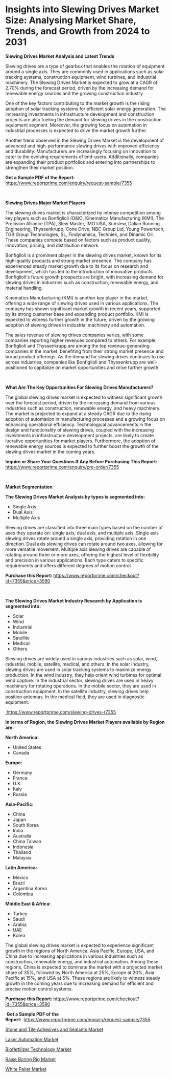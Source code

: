 <p><h1>Insights into Slewing Drives Market Size: Analysing Market Share, Trends, and Growth from 2024 to 2031</h1></p><p><strong>Slewing Drives Market Analysis and Latest Trends</strong></p>
<p><p>Slewing drives are a type of gearbox that enables the rotation of equipment around a single axis. They are commonly used in applications such as solar tracking systems, construction equipment, wind turbines, and industrial machinery. The Slewing Drives Market is expected to grow at a CAGR of 2.70% during the forecast period, driven by the increasing demand for renewable energy sources and the growing construction industry.</p><p>One of the key factors contributing to the market growth is the rising adoption of solar tracking systems for efficient solar energy generation. The increasing investments in infrastructure development and construction projects are also fueling the demand for slewing drives in the construction equipment segment. Moreover, the growing focus on automation in industrial processes is expected to drive the market growth further.</p><p>Another trend observed in the Slewing Drives Market is the development of advanced and high-performance slewing drives with improved efficiency and durability. Manufacturers are increasingly focusing on innovation to cater to the evolving requirements of end-users. Additionally, companies are expanding their product portfolios and entering into partnerships to strengthen their market position.</p></p>
<p><strong>Get a Sample PDF of the Report:&nbsp;</strong> <a href="https://www.reportprime.com/enquiry/request-sample/7355">https://www.reportprime.com/enquiry/request-sample/7355</a></p>
<p>&nbsp;</p>
<p><strong>Slewing Drives Major Market Players</strong></p>
<p><p>The slewing drives market is characterized by intense competition among key players such as Bonfiglioli (O&K), Kinematics Manufacturing (KMI), The Precision Alliance (TPA), Slew Master, IMO USA, Sunslew, Dalian Running Engineering, Thyssenkrupp, Cone Drive, NBC Group Ltd, Young Powertech, TGB Group Technologies, SL, Findynamica, Techniek, and Dinamic Oil. These companies compete based on factors such as product quality, innovation, pricing, and distribution network.</p><p>Bonfiglioli is a prominent player in the slewing drives market, known for its high-quality products and strong market presence. The company has experienced steady market growth due to its focus on research and development, which has led to the introduction of innovative products. Bonfiglioli's future growth prospects are bright, with increasing demand for slewing drives in industries such as construction, renewable energy, and material handling.</p><p>Kinematics Manufacturing (KMI) is another key player in the market, offering a wide range of slewing drives used in various applications. The company has shown significant market growth in recent years, supported by its strong customer base and expanding product portfolio. KMI is expected to witness further growth in the future, driven by the growing adoption of slewing drives in industrial machinery and automation.</p><p>The sales revenue of slewing drives companies varies, with some companies reporting higher revenues compared to others. For example, Bonfiglioli and Thyssenkrupp are among the top revenue-generating companies in the market, benefiting from their strong market presence and broad product offerings. As the demand for slewing drives continues to rise across industries, companies like Bonfiglioli and Thyssenkrupp are well-positioned to capitalize on market opportunities and drive further growth.</p></p>
<p>&nbsp;</p>
<p><strong>What Are The Key Opportunities For Slewing Drives Manufacturers?</strong></p>
<p><p>The global slewing drives market is expected to witness significant growth over the forecast period, driven by the increasing demand from various industries such as construction, renewable energy, and heavy machinery. The market is projected to expand at a steady CAGR due to the rising adoption of automation in manufacturing processes and a growing focus on enhancing operational efficiency. Technological advancements in the design and functionality of slewing drives, coupled with the increasing investments in infrastructure development projects, are likely to create lucrative opportunities for market players. Furthermore, the adoption of renewable energy sources is expected to further boost the growth of the slewing drives market in the coming years.</p></p>
<p><strong>Inquire or Share Your Questions If Any Before Purchasing This Report:</strong> <a href="https://www.reportprime.com/enquiry/pre-order/7355">https://www.reportprime.com/enquiry/pre-order/7355</a></p>
<p>&nbsp;</p>
<p><strong>Market Segmentation</strong></p>
<p><strong>The Slewing Drives Market Analysis by types is segmented into:</strong></p>
<p><ul><li>Single Axis</li><li>Dual Axis</li><li>Multiple Axis</li></ul></p>
<p><p>Slewing drives are classified into three main types based on the number of axes they operate on: single axis, dual axis, and multiple axis. Single axis slewing drives rotate around a single axis, providing rotation in one direction. Dual axis slewing drives can rotate around two axes, allowing for more versatile movement. Multiple axis slewing drives are capable of rotating around three or more axes, offering the highest level of flexibility and precision in various applications. Each type caters to specific requirements and offers different degrees of motion control.</p></p>
<p><strong>Purchase this Report:&nbsp;</strong><a href="https://www.reportprime.com/checkout?id=7355&price=3590">https://www.reportprime.com/checkout?id=7355&price=3590</a></p>
<p>&nbsp;</p>
<p><strong>The Slewing Drives Market Industry Research by Application is segmented into:</strong></p>
<p><ul><li>Solar</li><li>Wind</li><li>Industrial</li><li>Mobile</li><li>Satellite</li><li>Medical</li><li>Others</li></ul></p>
<p><p>Slewing drives are widely used in various industries such as solar, wind, industrial, mobile, satellite, medical, and others. In the solar industry, slewing drives are used in solar tracking systems to maximize energy production. In the wind industry, they help orient wind turbines for optimal wind capture. In the industrial sector, slewing drives are used in heavy machinery for rotating operations. In the mobile sector, they are used in construction equipment. In the satellite industry, slewing drives help position antennas. In the medical field, they are used in diagnostic equipment.</p></p>
<p><a href="https://www.reportprime.com/slewing-drives-r7355">&nbsp;https://www.reportprime.com/slewing-drives-r7355</a></p>
<p><strong>In terms of Region, the Slewing Drives Market Players available by Region are:</strong></p>
<p>
    <p> <strong> North America: </strong>
        <ul>
            <li>United States</li>
            <li>Canada</li>
        </ul>
        </p> 
    <p> <strong> Europe: </strong>
        <ul>
            <li>Germany</li>
            <li>France</li>
            <li>U.K.</li>
            <li>Italy</li>
            <li>Russia</li>
        </ul>
        </p> 
    <p> <strong> Asia-Pacific: </strong>
        <ul>
            <li>China</li>
            <li>Japan</li>
            <li>South Korea</li>
            <li>India</li>
            <li>Australia</li>
            <li>China Taiwan</li>
            <li>Indonesia</li>
            <li>Thailand</li>
            <li>Malaysia</li>
        </ul>
        </p> 
    <p> <strong> Latin America: </strong>
        <ul>
            <li>Mexico</li>
            <li>Brazil</li>
            <li>Argentina Korea</li>
            <li>Colombia</li>
        </ul>
        </p> 
    <p> <strong> Middle East & Africa: </strong>
        <ul>
            <li>Turkey</li>
            <li>Saudi</li>
            <li>Arabia</li>
            <li>UAE</li>
            <li>Korea</li>
        </ul>
    </p>
    </p>
<p><p>The global slewing drives market is expected to experience significant growth in the regions of North America, Asia Pacific, Europe, USA, and China due to increasing applications in various industries such as construction, renewable energy, and industrial automation. Among these regions, China is expected to dominate the market with a projected market share of 35%, followed by North America at 25%, Europe at 20%, Asia Pacific at 15%, and USA at 5%. These regions are likely to witness steady growth in the coming years due to increasing demand for efficient and precise motion control systems.</p></p>
<p><strong>Purchase this Report: </strong><a href="https://www.reportprime.com/checkout?id=7355&price=3590">https://www.reportprime.com/checkout?id=7355&price=3590</a></p>
<p>&nbsp;<strong>Get a Sample PDF of the Report:&nbsp;&nbsp;</strong><a href="https://www.reportprime.com/enquiry/request-sample/7355">https://www.reportprime.com/enquiry/request-sample/7355</a></p>
<p><strong></strong></p>
<p><p><a href="https://www.linkedin.com/pulse/stone-tile-adhesives-sealants-market-size-reflecting-forecast-6acqc?trackingId=BRdMdaLRAJria02h3gMcKg%3D%3D">Stone and Tile Adhesives and Sealants Market</a></p><p><a href="https://github.com/jsmusil/Market-Research-Report-List-2/blob/main/laser-automation-market.md">Laser Automation Market</a></p><p><a href="https://www.linkedin.com/pulse/biofertilizer-technology-market-goal-estimating-size-future-xtxjc?trackingId=VvNE3S1Fy4AGFZw7VVQ%2FMw%3D%3D">Biofertilizer Technology Market</a></p><p><a href="https://github.com/yemakinde/Market-Research-Report-List-2/blob/main/raise-boring-rig-market.md">Raise Boring Rig Market</a></p><p><a href="https://issuu.com/reportprime-2/docs/white-pellet-market-size-2030.pptx">White Pellet Market</a></p></p>